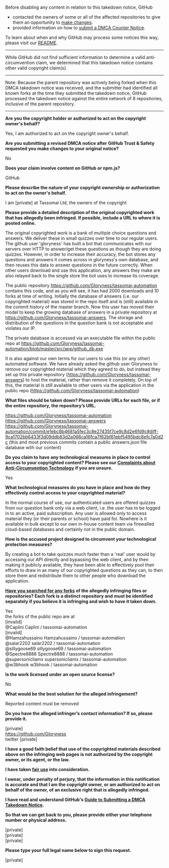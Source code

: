 Before disabling any content in relation to this takedown notice, GitHub
- contacted the owners of some or all of the affected repositories to give them an opportunity to [make changes](https://docs.github.com/en/github/site-policy/dmca-takedown-policy#a-how-does-this-actually-work).
- provided information on how to [submit a DMCA Counter Notice](https://docs.github.com/en/articles/guide-to-submitting-a-dmca-counter-notice).

To learn about when and why GitHub may process some notices this way, please visit our [README](https://github.com/github/dmca/blob/master/README.md#anatomy-of-a-takedown-notice).

---

While GitHub did not find sufficient information to determine a valid anti-circumvention claim, we determined that this takedown notice contains other valid copyright claim(s).

---

Note: Because the parent repository was actively being forked when this DMCA takedown notice was received, and the submitter had identified all known forks at the time they submitted the takedown notice, GitHub processed the takedown notice against the entire network of 8 repositories, inclusive of the parent repository.

---

**Are you the copyright holder or authorized to act on the copyright owner's behalf?**

Yes, I am authorized to act on the copyright owner's behalf.

**Are you submitting a revised DMCA notice after GitHub Trust & Safety requested you make changes to your original notice?**

No

**Does your claim involve content on GitHub or npm.js?**

GitHub

**Please describe the nature of your copyright ownership or authorization to act on the owner's behalf.**

I am [private] at Tassomai Ltd, the owners of the copyright

**Please provide a detailed description of the original copyrighted work that has allegedly been infringed. If possible, include a URL to where it is posted online.**

The original copyrighted work is a bank of multiple choice questions and answers. We deliver these in small quizzes over time to our regular users. The github user 'gloryness' has built a bot that communicates with our servers over HTTP to answer/get these questions as though they are doing quizzes. However, in order to increase their accuracy, the bot stores any questions and answers it comes across in gloryness's own database, and then reuses this data to answer questions in the future correctly. When other users download and use this application, any answers they make are also relayed back to the single store the bot uses to increase its coverage.

The public repository https://github.com/Gloryness/tassomai-automation contains this code, and as you will see, it has had 2000 downloads and 10 forks at time of writing. Initially the database of answers (i.e. our copyrighted material) was stored in the repo itself and is (still) available in the commit history of the master branch. Now this user has moved their model to keep the growing database of answers in a private repository at https://github.com/Gloryness/tassomai-answers. The storage and distribution of the questions in the question bank is not acceptable and violates our IP.

The private database is accessed via an executable file within the public repo at https://github.com/Gloryness/tassomai-automation/blob/master/src/app/github_db.exe

It is also against our own terms for our users to use this (or any other) automated software. We have already asked the github user Gloryness to remove our copyrighted material which they agreed to do, but instead they set up this private repository (https://github.com/Gloryness/tassomai-answers) to host the material, rather than remove it completely. On top of this, the material is still available to other users via the application in the public repo (https://github.com/Gloryness/tassomai-automation)

**What files should be taken down? Please provide URLs for each file, or if the entire repository, the repository’s URL.**

https://github.com/Gloryness/tassomai-automation  
https://github.com/Gloryness/tassomai-answers  
https://github.com/Gloryness/tassomai-automation/commit/e1ebc8b4681a5fec3c8e27435f7ce9c8d2e6fd9c#diff-9ca1702bb6433f3d09ddb83d2a066ca16fca7f62bf61ebf5495bdc8efc7a0d2c (this and most previous commits contain a public answers.json file database with our content)

**Do you claim to have any technological measures in place to control access to your copyrighted content? Please see our <a href="https://docs.github.com/articles/guide-to-submitting-a-dmca-takedown-notice#complaints-about-anti-circumvention-technology">Complaints about Anti-Circumvention Technology</a> if you are unsure.**

Yes

**What technological measures do you have in place and how do they effectively control access to your copyrighted material?**

In the normal course of use, our authenticated users are offered quizzes from our question bank only via a web client, i.e. the user has to be logged in to an active, paid subscription. Any user is allowed only to access material they (or their parents or school) have paid for. Nowhere is it available in bulk except to our own in-house content team via firewalled cloud-based databases and certainly not in the public domain.

**How is the accused project designed to circumvent your technological protection measures?**

By creating a bot to take quizzes much faster than a 'real' user would by accessing our API directly and bypassing the web client, and by then making it publicly available, they have been able to effectively pool their efforts to draw in as many of our copyrighted questions as they can, to then store them and redistribute them to other people who download the application.

**<a href="https://docs.github.com/articles/dmca-takedown-policy#b-what-about-forks-or-whats-a-fork">Have you searched for any forks</a> of the allegedly infringing files or repositories? Each fork is a distinct repository and must be identified separately if you believe it is infringing and wish to have it taken down.**

Yes  
the forks of the public repo are at  
[invalid]   
@Caplini Caplini / tassomai-automation  
[invalid]  
@Hamzahussaino Hamzahussaino / tassomai-automation  
@salar2202 salar2202 / tassomai-automation  
@sillygoose69 sillygoose69 / tassomai-automation  
@Spectre8888 Spectre8888 / tassomai-automation  
@supersonicliamx supersonicliamx / tassomai-automation  
@w3bhook w3bhook / tassomai-automation  

**Is the work licensed under an open source license?**

No

**What would be the best solution for the alleged infringement?**

Reported content must be removed

**Do you have the alleged infringer’s contact information? If so, please provide it.**

[private]  
https://github.com/Gloryness  
twitter [private]

**I have a good faith belief that use of the copyrighted materials described above on the infringing web pages is not authorized by the copyright owner, or its agent, or the law.**

**I have taken <a href="https://www.lumendatabase.org/topics/22">fair use</a> into consideration.**

**I swear, under penalty of perjury, that the information in this notification is accurate and that I am the copyright owner, or am authorized to act on behalf of the owner, of an exclusive right that is allegedly infringed.**

**I have read and understand GitHub's <a href="https://docs.github.com/articles/guide-to-submitting-a-dmca-takedown-notice/">Guide to Submitting a DMCA Takedown Notice</a>.**

**So that we can get back to you, please provide either your telephone number or physical address.**

[private]  
[private]  
[private]

**Please type your full legal name below to sign this request.**

[private]
